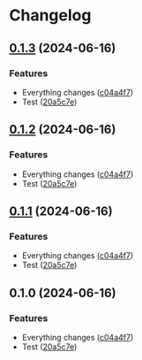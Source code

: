# Changelog

## [0.1.3](https://github.com/bukowabot/release-please-bug1/compare/core-js-v0.1.2...core-js-v0.1.3) (2024-06-16)


### Features

* Everything changes ([c04a4f7](https://github.com/bukowabot/release-please-bug1/commit/c04a4f7bc96bd003882051cc722fa849f2e21edf))
* Test ([20a5c7e](https://github.com/bukowabot/release-please-bug1/commit/20a5c7e83ddf98360e8391fa4b90390b0cfd69ab))

## [0.1.2](https://github.com/bukowabot/release-please-bug1/compare/core-js-v0.1.1...core-js-v0.1.2) (2024-06-16)


### Features

* Everything changes ([c04a4f7](https://github.com/bukowabot/release-please-bug1/commit/c04a4f7bc96bd003882051cc722fa849f2e21edf))
* Test ([20a5c7e](https://github.com/bukowabot/release-please-bug1/commit/20a5c7e83ddf98360e8391fa4b90390b0cfd69ab))

## [0.1.1](https://github.com/bukowabot/release-please-bug1/compare/core-js-v0.1.0...core-js-v0.1.1) (2024-06-16)


### Features

* Everything changes ([c04a4f7](https://github.com/bukowabot/release-please-bug1/commit/c04a4f7bc96bd003882051cc722fa849f2e21edf))
* Test ([20a5c7e](https://github.com/bukowabot/release-please-bug1/commit/20a5c7e83ddf98360e8391fa4b90390b0cfd69ab))

## 0.1.0 (2024-06-16)


### Features

* Everything changes ([c04a4f7](https://github.com/bukowabot/release-please-bug1/commit/c04a4f7bc96bd003882051cc722fa849f2e21edf))
* Test ([20a5c7e](https://github.com/bukowabot/release-please-bug1/commit/20a5c7e83ddf98360e8391fa4b90390b0cfd69ab))
